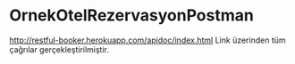 # OrnekOtelRezervasyonPostman


http://restful-booker.herokuapp.com/apidoc/index.html
Link üzerinden tüm çağrılar gerçekleştirilmiştir.
